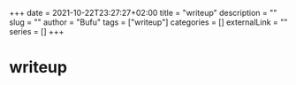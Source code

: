 +++ 
date = 2021-10-22T23:27:27+02:00
title = "writeup"
description = ""
slug = ""
author = "Bufu"
tags = ["writeup"]
categories = []
externalLink = ""
series = []
+++

# writeup

